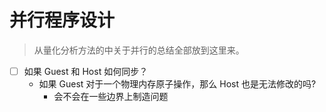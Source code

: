 # 并行程序设计

> 从量化分析方法的中关于并行的总结全部放到这里来。

- [ ] 如果 Guest 和 Host 如何同步？
  - 如果 Guest 对于一个物理内存原子操作，那么 Host 也是无法修改的吗?
    - 会不会在一些边界上制造问题
